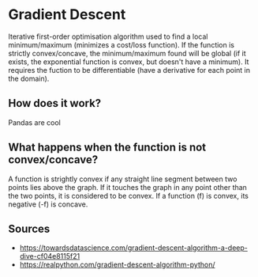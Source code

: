 # Gradient Descent
Iterative first-order optimisation algorithm used to find a local minimum/maximum (minimizes a cost/loss function). If the function is strictly convex/concave, the minimum/maximum found will be global (if it exists, the exponential function is convex, but doesn't have a minimum). It requires the fuction to be differentiable (have a derivative for each point in the domain).

## How does it work?
Pandas are cool

## What happens when the function is not convex/concave?
A function is strightly convex if any straight line segment between two points lies above the graph. If it touches the graph in any point other than the two points, it is considered to be convex. If a function (f) is convex, its negative (-f) is concave.


## Sources
- https://towardsdatascience.com/gradient-descent-algorithm-a-deep-dive-cf04e8115f21 
- https://realpython.com/gradient-descent-algorithm-python/ 
